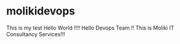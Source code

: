 # molikidevops
This is my test
Hello World !!!!
Hello Devops Team !!
This is Moliki IT Consultancy Services!!!
